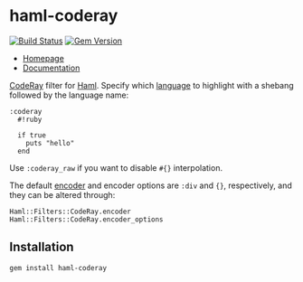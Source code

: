 haml-coderay
============

[![Build Status](https://travis-ci.org/blom/haml-coderay.png)](https://travis-ci.org/blom/haml-coderay)
[![Gem Version](https://badge.fury.io/rb/haml-coderay.png)](http://badge.fury.io/rb/haml-coderay)

* [Homepage](https://github.com/blom/haml-coderay)
* [Documentation](http://rubydoc.info/gems/haml-coderay)

[CodeRay][1] filter for [Haml][2]. Specify which [language][3] to highlight
with a shebang followed by the language name:

    :coderay
      #!ruby

      if true
        puts "hello"
      end

Use `:coderay_raw` if you want to disable `#{}` interpolation.

The default [encoder][4] and encoder options are `:div` and `{}`, respectively,
and they can be altered through:

    Haml::Filters::CodeRay.encoder
    Haml::Filters::CodeRay.encoder_options

Installation
------------

    gem install haml-coderay

[1]: http://coderay.rubychan.de/
[2]: http://haml.info/
[3]: http://rubydoc.info/gems/coderay/CodeRay/Scanners
[4]: http://rubydoc.info/gems/coderay/CodeRay/Encoders
